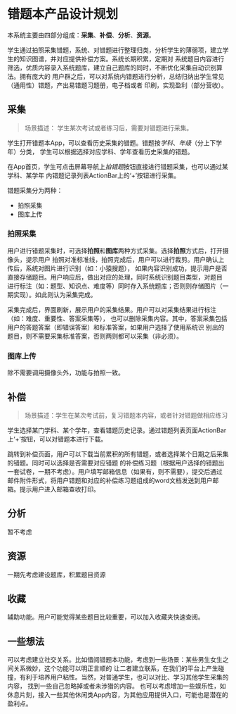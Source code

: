 <!doctype html>
<html>
<header></header>
<body>

# 错题本产品设计规划

本系统主要由四部分组成：**采集**、**补偿**、**分析**、**资源**。

学生通过拍照采集错题，系统、对错题进行整理归类，分析学生的薄弱项，建立学生的知识图谱，并对应提供补偿方案。系统长期积累，定期对
系统题目内容进行筛选，优质内容录入系统题库，建立自己题库的同时，不断优化采集自动识别算法。拥有庞大的
用户群之后，可以对系统内错题进行分析，总结归纳出学生常见（通用性）错题，产出易错题习题册，电子档或者
印刷，实现盈利（部分营收）。

## 采集
> 场景描述： 学生某次考试或者练习后，需要对错题进行采集。

学生打开错题本App，可以查看历史采集的错题。错题按*学科*、*年级*（分上下学年）分类，
学生可以根据选择对应学科、学年查看历史采集的错题。

在App首页，学生可点击屏幕导航上*拍错题*按钮直接进行错题采集，也可以通过某学科、某学年
内错题记录列表ActionBar上的‘+’按钮进行采集。

错题采集分为两种：
+ 拍照采集
+ 图库上传
### 拍照采集
用户进行错题采集时，可选择**拍照**和**图库**两种方式采集。选择**拍照**方式后，打开摄像头，提示用户
拍照对准标准线，拍照完成后，用户可以进行裁剪。用户确认上传后，系统对图片进行识别（如：小猿搜题），
如果内容识别成功，提示用户是否直接存储题目。用户响应后，做出对应的处理，同时系统识别题目类型，对题目
进行标注（如：题型、知识点、难度等）同时存入系统题库；否则则存储图片（一期实现）。如此则认为采集完成。

采集完成后，界面刷新，展示用户的采集结果。用户可以对采集结果进行标注（如：难度、重要性、答案采集等），
也可以删除采集内容。其中，答案采集包括用户的答题答案（即错误答案）和标准答案，如果用户选择了使用系统识
别出的题目，则不需要采集标准答案，否则两则都可以采集（非必须）。
### 图库上传
除不需要调用摄像头外，功能与拍照一致。

## 补偿
> 场景描述：学生在某次考试前，复习错题本内容，或者针对错题做相应练习

学生选择某门学科、某个学年，查看错题历史记录。通过错题列表页面ActionBar上‘+’按钮，可以对错题本进行下载。

跳转到补偿页面，用户可以下载当前累积的所有错题，或者选择某个日期之后采集的错题。同时可以选择是否需要对应错题
的补偿练习题（根据用户选择的错题出一套试卷，一期不考虑）。用户填写邮箱信息（如果有，则不需要），提交后通过
邮件附件形式，将用户错题和对应的补偿练习题组成的word文档发送到用户邮箱。提示用户进入邮箱查收打印。

## 分析
暂不考虑

## 资源
一期先考虑建设题库，积累题目资源
## 收藏
辅助功能。用户可能觉得某些题目比较重要，可以加入收藏夹快速查阅。

## 一些想法
可以考虑建立社交关系。比如借阅错题本功能，考虑到一些场景：某些男生女生之间关系微妙，这个功能可以明正言顺的
让二者建立联系，在我们的平台上产生碰撞，有利于培养用户粘性。当然，对普通学生，也可以对比、学习其他学生采集的内容，
找到一些自己忽略掉或者未涉猎的内容。
也可以考虑增加一些娱乐性，如休息片刻，接入一些其他休闲类App内容，为其他应用提供入口，可能也是潜在的盈利点。

</body>
</html>
